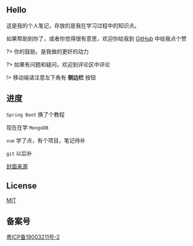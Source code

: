 ## Hello

这是我的个人笔记，存放的是我在学习过程中的知识点。

如果帮助到你了，或者你觉得很有意思，欢迎你给我到 [GitHub](https://github.com/moreant/notebook) 中给我点个赞

?> 你的鼓励，是我做的更好的动力

?> 如果有问题和疑问，欢迎到评论区中评论





!> 移动端请注意左下角有 **侧边栏** 按钮





## 进度

`Spring Boot` 换了个教程

现在在学 `MongoDB`

`vue` 学了点，有个项目，笔记待补

`git` 以后补



<smail>[封面来源](https://www.ianfisherart.com/)</smail>



## License

[MIT](https://github.com/moreant/notebook/blob/master/LICENSE)



## 备案号

[粤ICP备19003211号-2](http://beian.miit.gov.cn/)